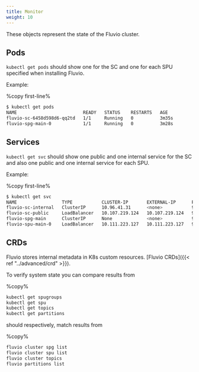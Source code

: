 ```yaml
---
title: Monitor
weight: 10
---
```


These objects represent the state of the Fluvio cluster.

## Pods
`kubectl get pods` should show one for the SC and one for each SPU specified when installing Fluvio.

Example:

%copy first-line%
```bash
$ kubectl get pods
NAME                         READY   STATUS    RESTARTS   AGE
fluvio-sc-6458d598d6-qq2td   1/1     Running   0          3m35s
fluvio-spg-main-0            1/1     Running   0          3m28s
```

## Services
`kubectl get svc` should show one public and one internal service for the SC and also one public and one internal service for each SPU.

Example:

%copy first-line%
```bash
$ kubectl get svc
NAME                 TYPE           CLUSTER-IP       EXTERNAL-IP      PORT(S)             AGE
fluvio-sc-internal   ClusterIP      10.96.41.31      <none>           9004/TCP            4m18s
fluvio-sc-public     LoadBalancer   10.107.219.124   10.107.219.124   9003:30947/TCP      4m18s
fluvio-spg-main      ClusterIP      None             <none>           9005/TCP,9006/TCP   4m11s
fluvio-spu-main-0    LoadBalancer   10.111.223.127   10.111.223.127   9005:30023/TCP      4m11s
```

## CRDs
Fluvio stores internal metadata in K8s custom resources. [Fluvio CRDs]({{< ref "../advanced/crd" >}}).

To verify system state you can compare results from

%copy%
```bash
kubectl get spugroups
kubectl get spu
kubectl get topics
kubectl get partitions
```

should respectively, match results from

%copy%
```bash
fluvio cluster spg list
fluvio cluster spu list
fluvio cluster topics
fluvio partitions list
```